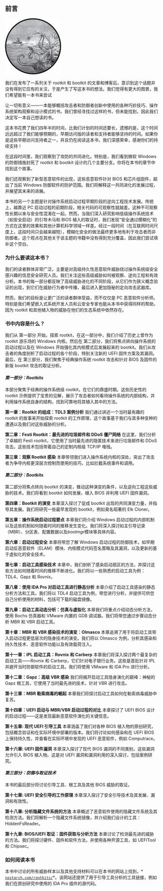 ## 前言

![图片](img/common.jpg)

我们在发布了一系列关于 rootkit 和 bootkit 的文章和博客后，意识到这个话题并没有得到它应有的关注，于是产生了写这本书的想法。我们觉得有更大的图景，我们希望能有一本书来尝试

让一切有意义——一本能够概括攻击者和防御者创新中使用的各种巧妙技巧、操作系统架构观察和设计模式的书。我们曾经寻找过这样的书，但未能找到，因此我们决定写一本自己想读的书。

这本书花费了我们四年半的时间，比我们计划的时间还要长，遗憾的是，这个时间远远超过了我们能够预期的，早期访问版的读者和支持者能够坚持的时间。如果你是这些早期访问支持者之一，并且仍在阅读这本书，我们深感荣幸，感谢你们的持续支持！

在这段时间里，我们观察到了攻防的共同进化。特别是，我们看到微软 Windows 的防御措施封死了 rootkit 和 bootkit 设计的几个主要分支。你将在本书的章节中找到这个故事。

我们还观察到了新型恶意软件的出现，这些恶意软件针对 BIOS 和芯片组固件，超出了当前 Windows 防御软件的防护范围。我们将解释这一共同进化的发展过程，并展望其未来的进展。

本书的另一个主题是针对操作系统启动过程早期阶段的逆向工程技术发展。传统上，越靠近 PC 启动过程的前期阶段，相关代码的可观察性就越差。这种不可观察性长期以来与安全性混淆在一起。然而，当我们深入研究影响低级操作系统技术（如安全启动）的引导木马和 BIOS 植入的取证时，我们发现“安全通过模糊化”的方式在这里的效果和其他计算机科学领域一样差。经过一段时间（在互联网时间尺度上，这段时间只会越来越短），模糊化安全的做法最终更多地有利于攻击者而非防御者。这个观点在其他关于该主题的书籍中没有得到充分覆盖，因此我们尝试填补这个空白。

### 为什么要读这本书？

我们的读者群体非常广泛，主要是对高级持久性恶意软件威胁绕过操作系统级安全感兴趣的信息安全研究人员。我们关注这些高级威胁如何被观察、逆向工程和有效分析。本书的每一部分都反映了高级威胁进化的不同阶段，从它们作为狭义概念验证的出现，到它们在威胁行为者中传播，最后进入更加隐秘的定向攻击武器库。

然而，我们的目标是让更广泛的读者群体受益，而不仅仅是 PC 恶意软件分析师。特别是我们希望嵌入式系统开发人员和云安全专家也能从本书中获得同样的帮助，因为 rootkit 和其他植入物的威胁在他们的生态系统中依然存在。

### 书中内容是什么？

我们从 第一部分 开始，探索 rootkit，在这一部分中，我们介绍了历史上曾作为 rootkit 游乐场的 Windows 内核。然后在 第二部分，我们将焦点转向操作系统的启动过程以及在 Windows 开始强化其内核模式后发展起来的 bootkit。我们从攻击者的角度剖析了启动过程的各个阶段，特别关注新的 UEFI 固件方案及其漏洞。最后，在 第三部分，我们聚焦于经典操作系统 rootkit 攻击和针对 BIOS 及固件的新版 bootkit 攻击的取证分析。

#### *第一部分：Rootkits*

本部分聚焦于经典的操作系统级 rootkit，在它们的鼎盛时期。这些历史性的 rootkit 示例提供了宝贵的见解，展示了攻击者如何看待操作系统的内部结构，并利用操作系统自身的结构，找到可靠地将其植入其中的方法。

**第一章：Rootkit 的组成：TDL3 案例分析** 我们通过讲述一个当时最有趣的 rootkit 的故事来开始探索 rootkit 的工作原理，这个故事基于我们与其多种变种的遭遇以及我们对这些威胁的分析。

**第二章：Festi Rootkit：最先进的垃圾邮件和 DDoS 僵尸网络** 在这里，我们分析了卓越的 Festi rootkit，它使用了当时最先进的隐匿技术来进行垃圾邮件和 DDoS 攻击。这些技术包括带着自己的定制内核级 TCP/IP 堆栈。

**第三章：观察 Rootkit 感染** 本章带领我们进入操作系统内核的深处，突出了攻击者为争夺内核更深层次控制而使用的技巧，比如拦截系统事件和调用。

#### *第二部分：Bootkits*

第二部分将焦点转向 bootkit 的演变，推动这种演变的条件，以及逆向工程这些威胁的技术。我们将看到 bootkit 如何发展，植入 BIOS 并利用 UEFI 固件漏洞。

**第四章：Bootkit 的演变** 本章深入探讨了促成 bootkit 出现的共同演变力量，并指导其发展。我们将研究一些最早发现的 bootkit，例如臭名昭著的 Elk Cloner。

**第五章：操作系统启动过程要点** 本章我们将介绍 Windows 启动过程的内部机制以及这些机制如何随着时间的推移发生变化。我们将深入探讨如主引导记录（MBR）、分区表、配置数据以及*bootmgr*模块等具体内容。

**第六章：启动过程安全** 本章将带您了解 Windows 启动过程的防御技术，如早期启动反恶意软件（ELAM）模块、内核模式代码签名策略及其漏洞，以及更新的基于虚拟化的安全技术。

**第七章：启动工具感染技术** 本章中，我们剖析了感染启动扇区的方法，并探讨这些方法如何随着时间的推移不断进化。我们将以一些熟悉的启动工具为例：TDL4、Gapz 和 Rovnix。

**第八章：使用 IDA Pro 对启动工具进行静态分析** 本章介绍了启动工具感染的静态分析方法和工具。我们将以 TDL4 启动工具为例，带您进行分析，并提供可供您自己分析使用的材料，包括可下载的磁盘镜像。

**第九章：启动工具动态分析：仿真与虚拟化** 本章我们将重点介绍动态分析方法，使用 Bochs 仿真器和 VMware 内置的 GDB 调试器。我们将带您通过步骤动态分析 MBR 和 VBR 启动工具。

**第十章：MBR 和 VBR 感染技术的演变：Olmasco** 本章追溯了用于将启动工具带入启动过程更低层次的隐身技术的演变。我们将以 Olmasco 为例，分析其感染和持久性技术、恶意软件功能以及有效载荷注入。

**第十一章：IPL 启动工具：Rovnix 和 Carberp** 本章我们将深入探讨两个最复杂的启动工具——Rovnix 和 Carberp，它们针对电子银行业务。这些是首批针对 IPL 并避开当时防御软件的启动工具。我们将使用 VMware 和 IDA Pro 进行分析。

**第十二章：Gapz：高级 VBR 感染** 我们将揭开启动工具隐身演化的巅峰：神秘的 Gapz 根工具，它使用了当时最先进的技术，针对 VBR 进行攻击。

**第十三章：MBR 勒索病毒的崛起** 本章我们将探讨启动工具如何在勒索病毒威胁中复苏。

**第十四章：UEFI 启动与 MBR/VBR 启动过程的对比** 本章探讨了 UEFI BIOS 设计的启动过程——这是发现最新恶意软件演化的关键信息。

**第十五章: 现代 UEFI 引导工具** 本章涵盖了我们对各种 BIOS 植入物的原创研究，包括概念验证和在实际环境中部署的版本。我们将讨论如何感染和在 UEFI BIOS 上保持持久性，并查看在实际环境中发现的 UEFI 恶意软件，例如 Computrace。

**第十六章: UEFI 固件漏洞** 本章深入探讨了现代 BIOS 漏洞的不同类别，这些漏洞允许引入 BIOS 植入物。这是对 UEFI 漏洞和漏洞利用的深入探讨，包括案例研究。

#### *第三部分：防御与取证技术*

本书的最后部分将讨论引导工具、根工具及其他 BIOS 威胁的取证。

**第十七章: UEFI 安全引导的工作原理** 本章深入探讨了安全引导技术及其发展、漏洞和有效性。

**第十八章: 分析隐藏文件系统的方法** 本章概述了恶意软件使用的隐藏文件系统及其检测方法。我们将解析一个隐藏文件系统镜像，并介绍我们设计的工具：HiddenFsReader。

**第十九章: BIOS/UEFI 取证：固件获取与分析方法** 本章讨论了检测最先进的威胁的方法。我们将探讨硬件、固件和软件方法，并使用各种开源工具，如 UEFITool 和 Chipsec。

### 如何阅读本书

本书中讨论的所有威胁样本以及其他支持材料可以在本书的网站上找到，* [`nostarch.com/rootkits/`](https://nostarch.com/rootkits/)*。该网站还提供了用于引导工具分析的工具链接，例如我们在原创研究中使用的 IDA Pro 插件的源代码。
